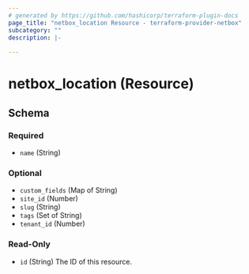 ```yaml
---
# generated by https://github.com/hashicorp/terraform-plugin-docs
page_title: "netbox_location Resource - terraform-provider-netbox"
subcategory: ""
description: |-
  
---
```


# netbox_location (Resource)





<!-- schema generated by tfplugindocs -->
## Schema

### Required

- `name` (String)

### Optional

- `custom_fields` (Map of String)
- `site_id` (Number)
- `slug` (String)
- `tags` (Set of String)
- `tenant_id` (Number)

### Read-Only

- `id` (String) The ID of this resource.



